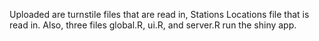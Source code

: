 Uploaded are turnstile files that are read in, Stations Locations file that is read in.
Also, three files global.R, ui.R, and server.R run the shiny app. 
